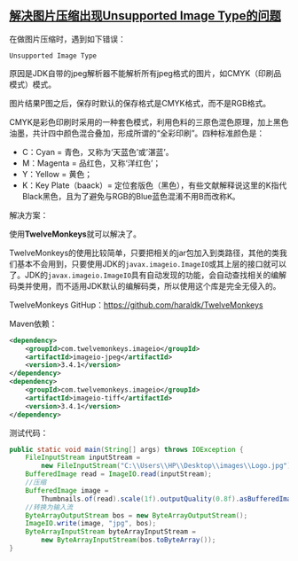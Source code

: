 ## [解决图片压缩出现Unsupported Image Type的问题](https://www.cnblogs.com/ncyhl/p/7681080.html)

在做图片压缩时，遇到如下错误：

```
Unsupported Image Type
```

原因是JDK自带的jpeg解析器不能解析所有jpeg格式的图片，如CMYK（印刷品模式）模式。

图片结果P图之后，保存时默认的保存格式是CMYK格式，而不是RGB格式。

CMYK是彩色印刷时采用的一种套色模式，利用色料的三原色混色原理，加上黑色油墨，共计四中颜色混合叠加，形成所谓的“全彩印刷”。四种标准颜色是：

- C：Cyan = 青色，又称为‘天蓝色’或’湛蓝’。
- M：Magenta = 品红色，又称‘洋红色’；
- Y：Yellow = 黄色；
- K：Key Plate（baack）= 定位套版色（黑色），有些文献解释说这里的K指代Black黑色，且为了避免与RGB的Blue蓝色混淆不用B而改称K。

解决方案：

使用**TwelveMonkeys**就可以解决了。

TwelveMonkeys的使用比较简单，只要把相关的jar包加入到类路径，其他的类我们基本不会用到，只要使用JDK的`javax.imageio.ImageIO`或其上层的接口就可以了。JDK的`javax.imageio.ImageIO`具有自动发现的功能，会自动查找相关的编解码类并使用，而不适用JDK默认的编解码类，所以使用这个库是完全无侵入的。

TwelveMonkeys GitHup：https://github.com/haraldk/TwelveMonkeys

Maven依赖：

```xml
<dependency>
    <groupId>com.twelvemonkeys.imageio</groupId>
    <artifactId>imageio-jpeg</artifactId>
    <version>3.4.1</version>
</dependency>
<dependency>
    <groupId>com.twelvemonkeys.imageio</groupId>
    <artifactId>imageio-tiff</artifactId>
    <version>3.4.1</version>
</dependency>
```

测试代码：

```java
public static void main(String[] args) throws IOException {
	FileInputStream inputStream = 
        new FileInputStream("C:\\Users\\HP\\Desktop\\images\\Logo.jpg");
	BufferedImage read = ImageIO.read(inputStream);
	//压缩
	BufferedImage image = 
        Thumbnails.of(read).scale(1f).outputQuality(0.8f).asBufferedImage();
	//转换为输入流
	ByteArrayOutputStream bos = new ByteArrayOutputStream();
	ImageIO.write(image, "jpg", bos);
	ByteArrayInputStream byteArrayInputStream = 
        new ByteArrayInputStream(bos.toByteArray());
}
```

